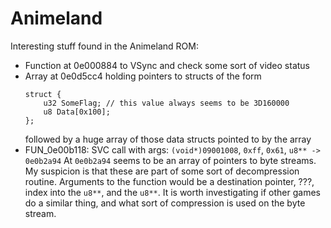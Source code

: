 # Animeland

Interesting stuff found in the Animeland ROM:
 - Function at 0e000884 to VSync and check some sort of video status
 - Array at 0e0d5cc4 holding pointers to structs of the form
   ```CXX
   struct {
       u32 SomeFlag; // this value always seems to be 3D160000
       u8 Data[0x100];
   };
   ```
   followed by a huge array of those data structs pointed to by the array
 - FUN_0e00b118: SVC call with args:
    `(void*)09001008`, `0xff`, `0x61`, `u8** -> 0e0b2a94`
   At `0e0b2a94` seems to be an array of pointers to byte streams. My suspicion is that
   these are part of some sort of decompression routine. Arguments to the function would be
   a destination pointer, ???, index into the `u8**`, and the `u8**`.
   It is worth investigating if other games do a similar thing, and what sort of compression
   is used on the byte stream. 